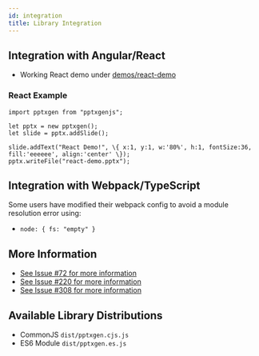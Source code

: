 ```yaml
---
id: integration
title: Library Integration
---
```


## Integration with Angular/React

* Working React demo under [demos/react-demo](https://github.com/gitbrent/PptxGenJS/tree/master/demos/react-demo)

### React Example  
```
import pptxgen from "pptxgenjs";

let pptx = new pptxgen();
let slide = pptx.addSlide();

slide.addText("React Demo!", \{ x:1, y:1, w:'80%', h:1, fontSize:36, fill:'eeeeee', align:'center' \});
pptx.writeFile("react-demo.pptx");
```


## Integration with Webpack/TypeScript

Some users have modified their webpack config to avoid a module resolution error using:
* `node: { fs: "empty" }`  

## More Information
- [See Issue #72 for more information](https://github.com/gitbrent/PptxGenJS/issues/72)
- [See Issue #220 for more information](https://github.com/gitbrent/PptxGenJS/issues/220)
- [See Issue #308 for more information](https://github.com/gitbrent/PptxGenJS/issues/308)


## Available Library Distributions
- CommonJS `dist/pptxgen.cjs.js`
- ES6 Module `dist/pptxgen.es.js`
